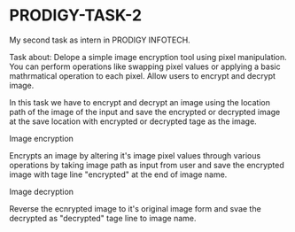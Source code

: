 # PRODIGY-TASK-2

My second task as intern in PRODIGY INFOTECH.

Task about: Delope a simple image encryption tool using pixel manipulation. You can perform operations like swapping pixel values or applying a basic mathrmatical operation to each pixel. Allow users to encrypt and decrypt image.

In this task we have to encrypt and decrypt an image using the location path of the image of the input and save the encrypted or decrypted image at the save location with encrypted or decrypted tage as the image.

Image encryption

Encrypts an image by altering it's image pixel values through various operations by taking image path as input from user and save the encrypted image with tage line "encrypted" at the end of image name.

Image decryption

Reverse the ecnrypted image to it's original image form and svae the decrypted as "decrypted" tage line to image name.
